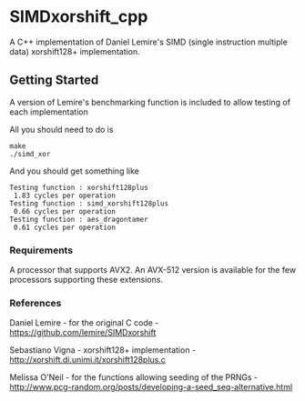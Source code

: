 # SIMDxorshift_cpp

A C++ implementation of Daniel Lemire's SIMD (single instruction multiple data) xorshift128+ implementation.

## Getting Started

A version of Lemire's benchmarking function is included to allow testing of each implementation

All you should need to do is

```
make
./simd_xor
```

And you should get something like

```
Testing function : xorshift128plus
 1.83 cycles per operation
Testing function : simd_xorshift128plus
 0.66 cycles per operation
Testing function : aes_dragontamer
 0.61 cycles per operation
```

### Requirements

A processor that supports AVX2. An AVX-512 version is available for the few processors supporting these extensions.

### References

Daniel Lemire - for the original C code - https://github.com/lemire/SIMDxorshift

Sebastiano Vigna - xorshift128+ implementation - http://xorshift.di.unimi.it/xorshift128plus.c

Melissa O'Neil - for the functions allowing seeding of the PRNGs - http://www.pcg-random.org/posts/developing-a-seed_seq-alternative.html



